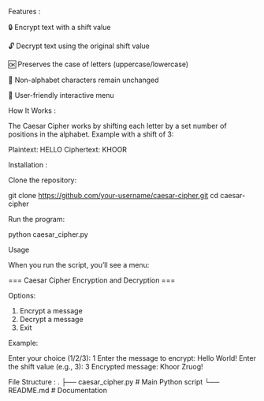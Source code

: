 Features :

🔒 Encrypt text with a shift value

🔓 Decrypt text using the original shift value

🆗 Preserves the case of letters (uppercase/lowercase)

📝 Non-alphabet characters remain unchanged

📜 User-friendly interactive menu

How It Works :

The Caesar Cipher works by shifting each letter by a set number of positions in the alphabet.
Example with a shift of 3:

Plaintext:  HELLO
Ciphertext: KHOOR

Installation  :

Clone the repository:

git clone https://github.com/your-username/caesar-cipher.git
cd caesar-cipher


Run the program:

python caesar_cipher.py

Usage

When you run the script, you’ll see a menu:

=== Caesar Cipher Encryption and Decryption ===

Options:
1. Encrypt a message
2. Decrypt a message
3. Exit


Example:

Enter your choice (1/2/3): 1
Enter the message to encrypt: Hello World!
Enter the shift value (e.g., 3): 3
Encrypted message: Khoor Zruog!

File Structure :
.
├── caesar_cipher.py   # Main Python script
└── README.md          # Documentation
